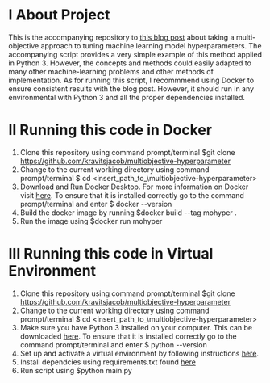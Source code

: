# I About Project
This is the accompanying repository to [this blog post](https://kravitsjacob.github.io/multiobjective-hyperparameter/) about taking a multi-objective approach to tuning machine learning model hyperparameters. The accompanying script provides a very simple example of this method applied in Python 3. However, the concepts and methods could easily adapted to many other machine-learning problems and other methods of implementation. As for running this script, I recommmend using Docker to ensure consistent results with the blog post. However, it should run in any environmental with Python 3 and all the proper dependencies installed. 

# II Running this code in Docker
1. Clone this repository using command prompt/terminal $git clone https://github.com/kravitsjacob/multiobjective-hyperparameter 
2. Change to the current working directory using command prompt/terminal $ cd <insert_path_to_\multiobjective-hyperparameter>
3. Download and Run Docker Desktop. For more information on Docker visit [here](https://docs.docker.com/desktop/). To ensure 
that it is installed correctly go to the command prompt/terminal and enter $ docker --version
4. Build the docker image by running $docker build --tag mohyper .
5. Run the image using $docker run mohyper

# III Running this code in Virtual Environment
1. Clone this repository using command prompt/terminal $git clone https://github.com/kravitsjacob/multiobjective-hyperparameter 
2. Change to the current working directory using command prompt/terminal $ cd <insert_path_to_\multiobjective-hyperparameter>
3. Make sure you have Python 3 installed on your computer. This can be downloaded [here](https://www.python.org/downloads/). To ensure 
that it is installed correctly go to the command prompt/terminal and enter $ python --version
4. Set up and activate a virtual environment by following instructions [here](https://packaging.python.org/guides/installing-using-pip-and-virtual-environments/). 
7. Install dependcies using requirements.txt found [here](https://packaging.python.org/guides/installing-using-pip-and-virtual-environments/#using-requirements-files)
8. Run script using $python main.py

